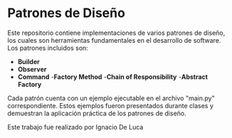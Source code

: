 # Patrones de Diseño

Este repositorio contiene implementaciones de varios patrones de diseño, los cuales son herramientas fundamentales en el desarrollo de software. Los patrones incluidos son:

- **Builder**
- **Observer**
- **Command**
-**Factory Method**
-**Chain of Responsibility**
-**Abstract Factory**

Cada patrón cuenta con un ejemplo ejecutable en el archivo "main.py" correspondiente. Estos ejemplos fueron presentados durante clases y demuestran la aplicación práctica de los patrones de diseño.

Este trabajo fue realizado por Ignacio De Luca
